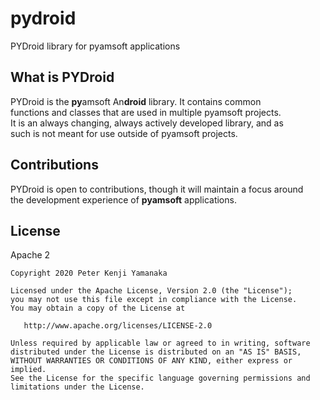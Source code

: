 # pydroid
PYDroid library for pyamsoft applications

## What is PYDroid

PYDroid is the **py**amsoft An**droid** library. It contains common  
functions and classes that are used in multiple pyamsoft projects.  
It is an always changing, always actively developed library, and as  
such is not meant for use outside of pyamsoft projects.  

## Contributions

PYDroid is open to contributions, though it will maintain a focus around  
the development experience of **pyamsoft** applications.

## License

Apache 2

```
Copyright 2020 Peter Kenji Yamanaka

Licensed under the Apache License, Version 2.0 (the "License");
you may not use this file except in compliance with the License.
You may obtain a copy of the License at

   http://www.apache.org/licenses/LICENSE-2.0

Unless required by applicable law or agreed to in writing, software
distributed under the License is distributed on an "AS IS" BASIS,
WITHOUT WARRANTIES OR CONDITIONS OF ANY KIND, either express or implied.
See the License for the specific language governing permissions and
limitations under the License.
```
